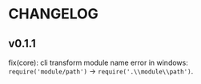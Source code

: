 # CHANGELOG

## v0.1.1

fix(core): cli transform module name error in windows: `require('module/path')` -> `require('.\\module\\path')`.
